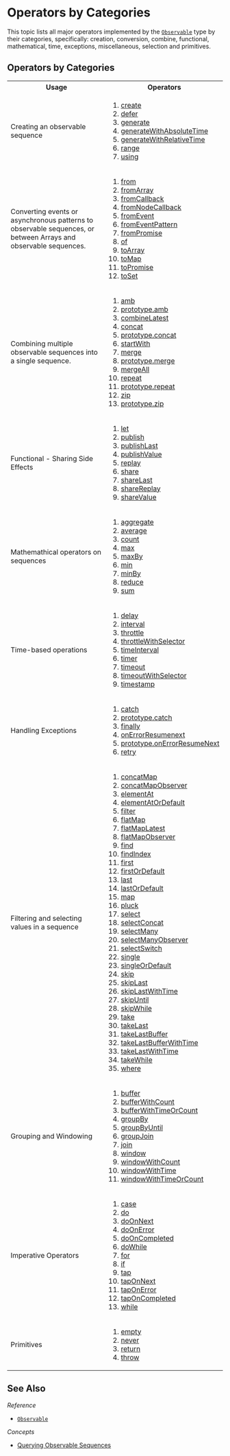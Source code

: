 # Operators by Categories #

This topic lists all major operators implemented by the [`Observable`](https://github.com/Reactive-Extensions/RxJS/blob/master/doc/api/core/observable.md) type by their categories, specifically: creation, conversion, combine, functional, mathematical, time, exceptions, miscellaneous, selection and primitives.

## Operators by Categories ##

<table>

   <th>Usage</th><th>Operators</th>
   <tr>
      <td>Creating an observable sequence</td>
      <td>
      <ol>
      <li><a href="https://github.com/Reactive-Extensions/RxJS/blob/master/doc/api/core/operators/create.md">create</a></li>
      <li><a href="https://github.com/Reactive-Extensions/RxJS/blob/master/doc/api/core/operators/defer.md">defer</a></li>
      <li><a href="https://github.com/Reactive-Extensions/RxJS/blob/master/doc/api/core/operators/generate.md">generate</a></li>
      <li><a href="https://github.com/Reactive-Extensions/RxJS/blob/master/doc/api/core/operators/generatewithabsolutetime.nd">generateWithAbsoluteTime</a></li>
      <li><a href="https://github.com/Reactive-Extensions/RxJS/blob/master/doc/api/core/operators/generatewithrelativetime.md">generateWithRelativeTime</a></li>
      <li><a href="https://github.com/Reactive-Extensions/RxJS/blob/master/doc/api/core/operators/rxobservablerangestart-count-scheduler">range</a></li>
      <li><a href="https://github.com/Reactive-Extensions/RxJS/blob/master/doc/api/core/operators/using.md">using</a></li>
      </ol>
      </td>
   </tr>
   <tr>
      <td>Converting events or asynchronous patterns to observable sequences, or between Arrays and observable sequences.</td>
      <td>
    	<ol>
      <li><a href="https://github.com/Reactive-Extensions/RxJS/blob/master/doc/api/core/operators/from.md">from</a></li>
    	<li><a href="https://github.com/Reactive-Extensions/RxJS/blob/master/doc/api/core/operators/fromarray.md">fromArray</a></li>
    	<li><a href="https://github.com/Reactive-Extensions/RxJS/blob/master/doc/api/core/operators/fromcallback.md">fromCallback</a></li>
    	<li><a href="https://github.com/Reactive-Extensions/RxJS/blob/master/doc/api/core/operators/fromnodecallback.md">fromNodeCallback</a></li>
    	<li><a href="https://github.com/Reactive-Extensions/RxJS/blob/master/doc/api/core/operators/fromevent.md">fromEvent</a></li>
    	<li><a href="https://github.com/Reactive-Extensions/RxJS/blob/master/doc/api/core/operators/fromeventpattern.md">fromEventPattern</a></li>
    	<li><a href="https://github.com/Reactive-Extensions/RxJS/blob/master/doc/api/core/operators/frompromise.md">fromPromise</a></li>
    	<li><a href="https://github.com/Reactive-Extensions/RxJS/blob/master/doc/api/core/operators/of.md">of</a></li>
      <li><a href="https://github.com/Reactive-Extensions/RxJS/blob/master/doc/api/core/operators/toarray.md">toArray</a></li>
      <li><a href="https://github.com/Reactive-Extensions/RxJS/blob/master/doc/api/core/operators/tomap.md">toMap</a></li>
      <li><a href="https://github.com/Reactive-Extensions/RxJS/blob/master/doc/api/core/operators/topromise.md">toPromise</a></li>
      <li><a href="https://github.com/Reactive-Extensions/RxJS/blob/master/doc/api/core/operators/toset.md">toSet</a></li>
    	</ol>
      </td>
   </tr>
   <tr>
   <td>
   Combining multiple observable sequences into a single sequence.
   </td>
   <td>
   <ol>
   <li><a href="https://github.com/Reactive-Extensions/RxJS/blob/master/doc/api/core/operators/amb.md">amb</a></li>
   <li><a href="https://github.com/Reactive-Extensions/RxJS/blob/master/doc/api/core/operators/ambproto.md">prototype.amb</a></li>
   <li><a href="https://github.com/Reactive-Extensions/RxJS/blob/master/doc/api/core/operators/combinelatest.md">combineLatest</a></li>
   <li><a href="https://github.com/Reactive-Extensions/RxJS/blob/master/doc/api/core/operators/concat.md">concat</a></li>
   <li><a href="https://github.com/Reactive-Extensions/RxJS/blob/master/doc/api/core/operators/concatproto.md">prototype.concat</a></li>
   <li><a href="https://github.com/Reactive-Extensions/RxJS/blob/master/doc/api/core/operators/startwith.md">startWith</a></li>
   <li><a href="https://github.com/Reactive-Extensions/RxJS/blob/master/doc/api/core/operators/merge.md">merge</a></li>
   <li><a href="https://github.com/Reactive-Extensions/RxJS/blob/master/doc/api/core/operators/mergeproto">prototype.merge</a></li>
   <li><a href="https://github.com/Reactive-Extensions/RxJS/blob/master/doc/api/core/operators/mergeall.md">mergeAll</a></li>
   <li><a href="https://github.com/Reactive-Extensions/RxJS/blob/master/doc/api/core/operators/repeat.md">repeat</a></li>
   <li><a href="https://github.com/Reactive-Extensions/RxJS/blob/master/doc/api/core/operators/repeatproto.md">prototype.repeat</a></li>
   <li><a href="https://github.com/Reactive-Extensions/RxJS/blob/master/doc/api/core/operators/zip.md">zip</a></li>
   <li><a href="https://github.com/Reactive-Extensions/RxJS/blob/master/doc/api/core/operators/zipproto.md">prototype.zip</a></li>
   </ol>
   </td>
   </tr>
   <tr>
   <td>Functional - Sharing Side Effects</td>
   <td>
   <ol>
   <li><a href="https://github.com/Reactive-Extensions/RxJS/blob/master/doc/api/core/operators/let.md">let</a></li>
   <li><a href="https://github.com/Reactive-Extensions/RxJS/blob/master/doc/api/core/operators/publish.md">publish</a></li>
   <li><a href="https://github.com/Reactive-Extensions/RxJS/blob/master/doc/api/core/operators/publishlast.md">publishLast</a></li>
   <li><a href="https://github.com/Reactive-Extensions/RxJS/blob/master/doc/api/core/operators/publishvalue.md">publishValue</a></li>
   <li><a href="https://github.com/Reactive-Extensions/RxJS/blob/master/doc/api/core/operators/replay.md">replay</a></li>
   <li><a href="https://github.com/Reactive-Extensions/RxJS/blob/master/doc/api/core/operators/share.md">share</a></li>
   <li><a href="https://github.com/Reactive-Extensions/RxJS/blob/master/doc/api/core/operators/sharelast.md">shareLast</a></li>
   <li><a href="https://github.com/Reactive-Extensions/RxJS/blob/master/doc/api/core/operators/sharereplay.md">shareReplay</a></li>
   <li><a href="https://github.com/Reactive-Extensions/RxJS/blob/master/doc/api/core/operators/sharevalue.md">shareValue</a></li>
   </ol>
   </td>
   </tr>
   <tr>
   <td>Mathemathical operators on sequences</td>
   <td>
   <ol>
   <li><a href="https://github.com/Reactive-Extensions/RxJS/blob/master/doc/api/core/operators/aggregate.md">aggregate</a></li>
   <li><a href="https://github.com/Reactive-Extensions/RxJS/blob/master/doc/api/core/operators/average.md">average</a></li>
   <li><a href="https://github.com/Reactive-Extensions/RxJS/blob/master/doc/api/core/operators/count.md">count</a></li>
   <li><a href="https://github.com/Reactive-Extensions/RxJS/blob/master/doc/api/core/operators/max.md">max</a></li>
   <li><a href="https://github.com/Reactive-Extensions/RxJS/blob/master/doc/api/core/operators/maxby.md">maxBy</a></li>
   <li><a href="https://github.com/Reactive-Extensions/RxJS/blob/master/doc/api/core/operators/min.md">min</a></li>
   <li><a href="https://github.com/Reactive-Extensions/RxJS/blob/master/doc/api/core/operators/minby.md">minBy</a></li>
   <li><a href="https://github.com/Reactive-Extensions/RxJS/blob/master/doc/api/core/operators/reduce.md">reduce</a></li>
   <li><a href="https://github.com/Reactive-Extensions/RxJS/blob/master/doc/api/core/operators/sum.md">sum</a></li>
   </ol>
   </td>
   </tr>
   <tr>
   <td>Time-based operations</td>
   <td>
   <ol>
   <li><a href="https://github.com/Reactive-Extensions/RxJS/blob/master/doc/api/core/operators/delay.md">delay</a></li>
   <li><a href="https://github.com/Reactive-Extensions/RxJS/blob/master/doc/api/core/operators/interval.md">interval</a></li>
   <li><a href="https://github.com/Reactive-Extensions/RxJS/blob/master/doc/api/core/operators/throttle.md">throttle</a></li>
   <li><a href="https://github.com/Reactive-Extensions/RxJS/blob/master/doc/api/core/operators/throwttlewithselector.md">throttleWithSelector</a></li>
   <li><a href="https://github.com/Reactive-Extensions/RxJS/blob/master/doc/api/core/operators/timeinterval.md">timeInterval</a></li>
   <li><a href="https://github.com/Reactive-Extensions/RxJS/blob/master/doc/api/core/operators/timer.md">timer</a></li>
   <li><a href="https://github.com/Reactive-Extensions/RxJS/blob/master/doc/api/core/operators/timeout.md">timeout</a></li>
   <li><a href="https://github.com/Reactive-Extensions/RxJS/blob/master/doc/api/core/operators/timeoutwithselector.md">timeoutWithSelector</a></li>
   <li><a href="https://github.com/Reactive-Extensions/RxJS/blob/master/doc/api/core/operators/timestamp.md">timestamp</a></li>
   </ol>
   </td>
   </tr>
   <tr>
   <td>Handling Exceptions</td>
   <td>
   <ol>
   <li><a href="https://github.com/Reactive-Extensions/RxJS/blob/master/doc/api/core/operators/catch.md">catch</a></li>
   <li><a href="https://github.com/Reactive-Extensions/RxJS/blob/master/doc/api/core/operators/catchproto.md">prototype.catch</a></li>
   <li><a href="https://github.com/Reactive-Extensions/RxJS/blob/master/doc/api/core/operators/finally.md">finally</a></li>
   <li><a href="https://github.com/Reactive-Extensions/RxJS/blob/master/doc/api/core/operators/onerrorresumenext.md">onErrorResumenext</a></li>
   <li><a href="https://github.com/Reactive-Extensions/RxJS/blob/master/doc/api/core/operators/onerrorresumenextproto.md">prototype.onErrorResumeNext</a></li>
   <li><a href="https://github.com/Reactive-Extensions/RxJS/blob/master/doc/api/core/operators/retry.md">retry</a></li>
   </ol>
   </td>
   </tr>
   <tr>
   <td>Filtering and selecting values in a sequence</td>
   <td>
   <ol>
   <li><a href="https://github.com/Reactive-Extensions/RxJS/blob/master/doc/api/core/operators/concatmap.md">concatMap</a></li>
   <li><a href="https://github.com/Reactive-Extensions/RxJS/blob/master/doc/api/core/operators/concatmapobserver.md">concatMapObserver</a></li>
   <li><a href="https://github.com/Reactive-Extensions/RxJS/blob/master/doc/api/core/operators/elementat.md">elementAt</a></li>
   <li><a href="https://github.com/Reactive-Extensions/RxJS/blob/master/doc/api/core/operators/elementatordefault.md">elementAtOrDefault</a></li>
   <li><a href="https://github.com/Reactive-Extensions/RxJS/blob/master/doc/api/core/operators/where.md">filter</a></li>
   <li><a href="https://github.com/Reactive-Extensions/RxJS/blob/master/doc/api/core/operators/selectmany.md">flatMap</a></li>
   <li><a href="https://github.com/Reactive-Extensions/RxJS/blob/master/doc/api/core/operators/flatmaplatest.md">flatMapLatest</a></li>
   <li><a href="https://github.com/Reactive-Extensions/RxJS/blob/master/doc/api/core/operators/flatmapobserver.md">flatMapObserver</a></li>
   <li><a href="https://github.com/Reactive-Extensions/RxJS/blob/master/doc/api/core/operators/find.md">find</a></li>
   <li><a href="https://github.com/Reactive-Extensions/RxJS/blob/master/doc/api/core/operators/findindex.md">findIndex</a></li>
   <li><a href="https://github.com/Reactive-Extensions/RxJS/blob/master/doc/api/core/operators/first.md">first</a></li>
   <li><a href="https://github.com/Reactive-Extensions/RxJS/blob/master/doc/api/core/operators/firstordefault.md">firstOrDefault</a></li>
   <li><a href="https://github.com/Reactive-Extensions/RxJS/blob/master/doc/api/core/operators/last.md">last</a></li>
   <li><a href="https://github.com/Reactive-Extensions/RxJS/blob/master/doc/api/core/operators/lastordefault.md">lastOrDefault</a></li>
   <li><a href="https://github.com/Reactive-Extensions/RxJS/blob/master/doc/api/core/operators/select.md">map</a></li>
   <li><a href="https://github.com/Reactive-Extensions/RxJS/blob/master/doc/api/core/operators/pluck.md">pluck</a></li>
   <li><a href="https://github.com/Reactive-Extensions/RxJS/blob/master/doc/api/core/operators/select.md">select</a></li>
   <li><a href="https://github.com/Reactive-Extensions/RxJS/blob/master/doc/api/core/operators/concatmap.md">selectConcat</a></li>
   <li><a href="https://github.com/Reactive-Extensions/RxJS/blob/master/doc/api/core/operators/selectmany.md">selectMany</a></li>
   <li><a href="https://github.com/Reactive-Extensions/RxJS/blob/master/doc/api/core/operators/selectmanyobserver.md">selectManyObserver</a></li>
   <li><a href="https://github.com/Reactive-Extensions/RxJS/blob/master/doc/api/core/operators/flatmaplatest.md">selectSwitch</a></li>
   <li><a href="https://github.com/Reactive-Extensions/RxJS/blob/master/doc/api/core/operators/single.md">single</a></li>
   <li><a href="https://github.com/Reactive-Extensions/RxJS/blob/master/doc/api/core/operators/singleordefault.md">singleOrDefault</a></li>
   <li><a href="https://github.com/Reactive-Extensions/RxJS/blob/master/doc/api/core/operators/rxobservableprototypeskipcount">skip</a></li>
   <li><a href="https://github.com/Reactive-Extensions/RxJS/blob/master/doc/api/core/operators/skiplast.md">skipLast</a></li>
   <li><a href="https://github.com/Reactive-Extensions/RxJS/blob/master/doc/api/core/operators/skiplastwithtime.md">skipLastWithTime</a></li>
   <li><a href="https://github.com/Reactive-Extensions/RxJS/blob/master/doc/api/core/operators/skipuntil.md">skipUntil</a></li>
   <li><a href="https://github.com/Reactive-Extensions/RxJS/blob/master/doc/api/core/operators/skipwhile.md">skipWhile</a></li>
   <li><a href="https://github.com/Reactive-Extensions/RxJS/blob/master/doc/api/core/operators/take.md">take</a></li>
   <li><a href="https://github.com/Reactive-Extensions/RxJS/blob/master/doc/api/core/operators/takelast.md">takeLast</a></li>
   <li><a href="https://github.com/Reactive-Extensions/RxJS/blob/master/doc/api/core/operators/takelastbuffer.md">takeLastBuffer</a></li>
   <li><a href="https://github.com/Reactive-Extensions/RxJS/blob/master/doc/api/core/operators/takelastbufferwithtime.md">takeLastBufferWithTime</a></li>
   <li><a href="https://github.com/Reactive-Extensions/RxJS/blob/master/doc/api/core/operators/takelastwithtime.md">takeLastWithTime</a></li>
   <li><a href="https://github.com/Reactive-Extensions/RxJS/blob/master/doc/api/core/operators/takewhile.md">takeWhile</a></li>
   <li><a href="https://github.com/Reactive-Extensions/RxJS/blob/master/doc/api/core/operators/where.md">where</a></li>
   </ol>
   </td>
   </tr>
   <tr>
   <td>Grouping and Windowing</td>
   <td>
   <ol>
   <li><a href="https://github.com/Reactive-Extensions/RxJS/blob/master/doc/api/core/operators/buffer.md">buffer</a></li>
   <li><a href="https://github.com/Reactive-Extensions/RxJS/blob/master/doc/api/core/operators/bufferiwthcount.md">bufferWithCount</a></li>
   <li><a href="https://github.com/Reactive-Extensions/RxJS/blob/master/doc/api/core/operators/bufferwithtimeorcount.md">bufferWithTimeOrCount</a></li>
   <li><a href="https://github.com/Reactive-Extensions/RxJS/blob/master/doc/api/core/operators/groupby.md">groupBy</a></li>
   <li><a href="https://github.com/Reactive-Extensions/RxJS/blob/master/doc/api/core/operators/groupbyuntil.md">groupByUntil</a></li>
   <li><a href="https://github.com/Reactive-Extensions/RxJS/blob/master/doc/api/core/operators/groupjoin.md">groupJoin</a></li>
   <li><a href="https://github.com/Reactive-Extensions/RxJS/blob/master/doc/api/core/operators/join.md">join</a></li>
   <li><a href="https://github.com/Reactive-Extensions/RxJS/blob/master/doc/api/core/operators/window">window</a></li>
   <li><a href="https://github.com/Reactive-Extensions/RxJS/blob/master/doc/api/core/operators/windowwithcount.md">windowWithCount</a></li>
   <li><a href="https://github.com/Reactive-Extensions/RxJS/blob/master/doc/api/core/operators/windowwithtime.md">windowWithTime</a></li>
   <li><a href="https://github.com/Reactive-Extensions/RxJS/blob/master/doc/api/core/operators/windowwithtimeorcount.md">windowWithTimeOrCount</a></li>
   </ol>
   </td>
   </tr>
   <tr>
   <td>Imperative Operators</td>
   <td>
   <ol>
  <li><a href="https://github.com/Reactive-Extensions/RxJS/blob/master/doc/api/core/operators/case.md">case</a></li>
  <li><a href="https://github.com/Reactive-Extensions/RxJS/blob/master/doc/api/core/operators/do.md">do</a></li>
  <li><a href="https://github.com/Reactive-Extensions/RxJS/blob/master/doc/api/core/operators/doonnext.md">doOnNext</a></li>
  <li><a href="https://github.com/Reactive-Extensions/RxJS/blob/master/doc/api/core/operators/doonerror.md">doOnError</a></li>
  <li><a href="https://github.com/Reactive-Extensions/RxJS/blob/master/doc/api/core/operators/dooncompleted.md">doOnCompleted</a></li>
  <li><a href="https://github.com/Reactive-Extensions/RxJS/blob/master/doc/api/core/operators/dowhile.md">doWhile</a></li>
  <li><a href="https://github.com/Reactive-Extensions/RxJS/blob/master/doc/api/core/operators/rxobservableforsources-resultselector">for</a></li>
  <li><a href="https://github.com/Reactive-Extensions/RxJS/blob/master/doc/api/core/operators/rxobservableifcondition-thensource-elsesource">if</a></li>
  <li><a href="https://github.com/Reactive-Extensions/RxJS/blob/master/doc/api/core/operators/do.md">tap</a></li>
  <li><a href="https://github.com/Reactive-Extensions/RxJS/blob/master/doc/api/core/operators/doonnext.md">tapOnNext</a></li>
  <li><a href="https://github.com/Reactive-Extensions/RxJS/blob/master/doc/api/core/operators/doonerror.md">tapOnError</a></li>
  <li><a href="https://github.com/Reactive-Extensions/RxJS/blob/master/doc/api/core/operators/dooncompleted.md">tapOnCompleted</a></li>
   <li><a href="https://github.com/Reactive-Extensions/RxJS/blob/master/doc/api/core/operators/while.md">while</a></li>
   </ol>
   </td>
   </tr>
   <tr>
   <td>Primitives</td>
   <td>
   <ol>
   <li><a href="https://github.com/Reactive-Extensions/RxJS/blob/master/doc/api/core/operators/empt">empty</a></li>
   <li><a href="https://github.com/Reactive-Extensions/RxJS/blob/master/doc/api/core/operators/never.md">never</a></li>
   <li><a href="https://github.com/Reactive-Extensions/RxJS/blob/master/doc/api/core/operators/return.md">return</a></li>
   <li><a href="https://github.com/Reactive-Extensions/RxJS/blob/master/doc/api/core/operators/throw.md">throw</a></li>
   </ol>
   </td>
   </tr>
</table>

## See Also ##

*Reference*
 - [`Observable`](https://github.com/Reactive-Extensions/RxJS/blob/master/doc/api/core/observable.md)

*Concepts*
- [Querying Observable Sequences](querying.md)
